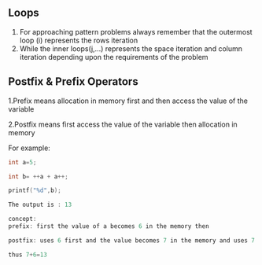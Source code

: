 ## Loops
1. For approaching pattern problems always remember that the outermost loop (i) represents the rows iteration
2. While the inner loops(j,...) represents the space iteration and column iteration depending upon the requirements of the problem

## Postfix & Prefix Operators
1.Prefix means allocation in memory first and then access the value of the variable

2.Postfix means first access the value of the variable then allocation in memory

For example:

```C
int a=5;

int b= ++a + a++;

printf("%d",b);

The output is : 13

concept: 
prefix: first the value of a becomes 6 in the memory then 

postfix: uses 6 first and the value becomes 7 in the memory and uses 7 

thus 7+6=13
```
         
